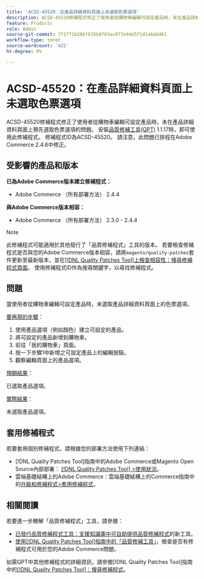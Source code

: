 ```yaml
---
title: 'ACSD-45520：在產品詳細資料頁面上未選取色票選項'
description: ACSD-45520修補程式修正了使用者從購物車編輯可設定產品時，未在產品詳細資料頁面上預先選取色票選項的問題。 安裝[Quality Patches Tool (QPT)](https://experienceleague.adobe.com/en/docs/commerce-knowledge-base/kb/announcements/commerce-announcements/magento-quality-patches-released-new-tool-to-self-serve-quality-patches) 1.1.17時，即可使用此修補程式。 修補程式ID為ACSD-45520。 請注意，此問題已排程在Adobe Commerce 2.4.6中修正。
feature: Products
role: Admin
source-git-commit: 7f17f1b286f635b8f65ac877e9de5f1d1a6a6461
workflow-type: tm+mt
source-wordcount: '422'
ht-degree: 0%

---
```


# ACSD-45520：在產品詳細資料頁面上未選取色票選項

ACSD-45520修補程式修正了使用者從購物車編輯可設定產品時，未在產品詳細資料頁面上預先選取色票選項的問題。 安裝[品質修補工具(QPT)](https://experienceleague.adobe.com/en/docs/commerce-knowledge-base/kb/announcements/commerce-announcements/magento-quality-patches-released-new-tool-to-self-serve-quality-patches) 1.1.17時，即可使用此修補程式。 修補程式ID為ACSD-45520。 請注意，此問題已排程在Adobe Commerce 2.4.6中修正。

## 受影響的產品和版本

**已為Adobe Commerce版本建立修補程式：**

* Adobe Commerce （所有部署方法） 2.4.4

**與Adobe Commerce版本相容：**

* Adobe Commerce （所有部署方法） 2.3.0 - 2.4.4

>[!NOTE]
>
>此修補程式可能適用於其他發行了「品質修補程式」工具的版本。 若要檢查修補程式是否與您的Adobe Commerce版本相容，請將`magento/quality-patches`套件更新至最新版本，並在[[!DNL Quality Patches Tool]上檢查相容性：搜尋修補程式頁面](https://experienceleague.adobe.com/en/docs/commerce-knowledge-base/kb/announcements/commerce-announcements/magento-quality-patches-released-new-tool-to-self-serve-quality-patches)。 使用修補程式ID作為搜尋關鍵字，以尋找修補程式。

## 問題

當使用者從購物車編輯可設定產品時，未選取產品詳細資料頁面上的色票選項。

<u>要再現的步驟</u>：

1. 使用產品選項（例如顏色）建立可設定的產品。
1. 將可設定的產品新增到購物車。
1. 前往「我的購物車」頁面。
1. 按一下步驟1中新增之可設定產品上的編輯按鈕。
1. 觀察編輯頁面上的產品選項。

<u>預期結果</u>：

已選取產品選項。

<u>實際結果</u>：

未選取產品選項。

## 套用修補程式

若要套用個別修補程式，請根據您的部署方法使用下列連結：

* [!DNL Quality Patches Tool]指南中的Adobe Commerce或Magento Open Source內部部署： [[!DNL Quality Patches Tool] >使用狀況](/help/tools/quality-patches-tool/usage.md)。
* 雲端基礎結構上的Adobe Commerce：雲端基礎結構上的Commerce指南中的[升級和修補程式>套用修補程式](https://experienceleague.adobe.com/docs/commerce-cloud-service/user-guide/develop/upgrade/apply-patches.html)。

## 相關閱讀

若要進一步瞭解「品質修補程式」工具，請參閱：

* [已發行品質修補程式工具：支援知識庫中可自助提供品質修補程式](https://experienceleague.adobe.com/en/docs/commerce-knowledge-base/kb/announcements/commerce-announcements/magento-quality-patches-released-new-tool-to-self-serve-quality-patches)的新工具。
* [使用[!DNL Quality Patches Tool]指南中的「品質修補工具」](/help/tools/quality-patches-tool/patches-available-in-qpt/check-patch-for-magento-issue-with-magento-quality-patches.md)，檢查是否有修補程式可用於您的Adobe Commerce問題。

如需QPT中其他修補程式的詳細資訊，請參閱[!DNL Quality Patches Tool]指南中的[[!DNL Quality Patches Tool]：搜尋修補程式](https://experienceleague.adobe.com/tools/commerce-quality-patches/index.html)。
